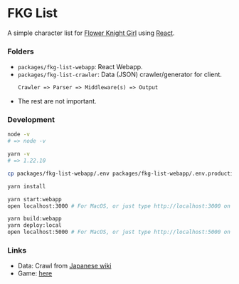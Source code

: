 # FKG List

A simple character list for [Flower Knight Girl](http://pc-play.games.dmm.com/play/flower/) using [React](http://reactjs.org/).

### Folders

- `packages/fkg-list-webapp`: React Webapp.
- `packages/fkg-list-crawler`: Data (JSON) crawler/generator for client.
  ```txt
  Crawler => Parser => Middleware(s) => Output
  ```
- The rest are not important.

### Development

```bash
node -v
# => node -v

yarn -v
# => 1.22.10
```

```bash
cp packages/fkg-list-webapp/.env packages/fkg-list-webapp/.env.production.local
```

```bash
yarn install

yarn start:webapp
open localhost:3000 # For MacOS, or just type http://localhost:3000 on browser

yarn build:webapp
yarn deploy:local
open localhost:5000 # For MacOS, or just type http://localhost:5000 on browser
```

### Links

- Data: Crawl from [Japanese wiki](http://フラワーナイトガール.攻略wiki.com/)
- Game: [here](http://pc-play.games.dmm.com/play/flower/)
